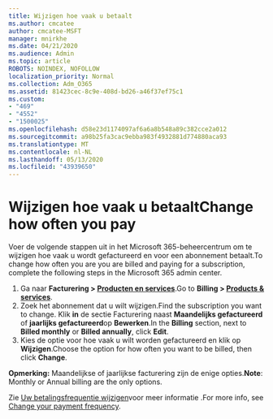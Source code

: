 ```yaml
---
title: Wijzigen hoe vaak u betaalt
ms.author: cmcatee
author: cmcatee-MSFT
manager: mnirkhe
ms.date: 04/21/2020
ms.audience: Admin
ms.topic: article
ROBOTS: NOINDEX, NOFOLLOW
localization_priority: Normal
ms.collection: Adm_O365
ms.assetid: 81423cec-8c9e-408d-bd26-a46f37ef75c1
ms.custom:
- "469"
- "4552"
- "1500025"
ms.openlocfilehash: d58e23d1174097af6a6a8b548a89c382cce2a012
ms.sourcegitcommit: a98b25fa3cac9ebba983f4932881d774880aca93
ms.translationtype: MT
ms.contentlocale: nl-NL
ms.lasthandoff: 05/13/2020
ms.locfileid: "43939650"
---
```

# <a name="change-how-often-you-pay"></a><span data-ttu-id="e04d5-102">Wijzigen hoe vaak u betaalt</span><span class="sxs-lookup"><span data-stu-id="e04d5-102">Change how often you pay</span></span>

<span data-ttu-id="e04d5-103">Voer de volgende stappen uit in het Microsoft 365-beheercentrum om te wijzigen hoe vaak u wordt gefactureerd en voor een abonnement betaalt.</span><span class="sxs-lookup"><span data-stu-id="e04d5-103">To change how often you are you are billed and paying for a subscription, complete the following steps in the Microsoft 365 admin center.</span></span> 
1. <span data-ttu-id="e04d5-104">Ga naar **Facturering > [Producten en services](https://go.microsoft.com/fwlink/p/?linkid=842054)**.</span><span class="sxs-lookup"><span data-stu-id="e04d5-104">Go to **Billing > [Products & services](https://go.microsoft.com/fwlink/p/?linkid=842054)**.</span></span>
2. <span data-ttu-id="e04d5-105">Zoek het abonnement dat u wilt wijzigen.</span><span class="sxs-lookup"><span data-stu-id="e04d5-105">Find the subscription you want to change.</span></span> <span data-ttu-id="e04d5-106">Klik **in** de sectie Facturering naast **Maandelijks gefactureerd** of **jaarlijks gefactureerd**op **Bewerken**.</span><span class="sxs-lookup"><span data-stu-id="e04d5-106">In the **Billing** section, next to **Billed monthly** or **Billed annually**, click **Edit**.</span></span> 
3. <span data-ttu-id="e04d5-107">Kies de optie voor hoe vaak u wilt worden gefactureerd en klik op **Wijzigen**.</span><span class="sxs-lookup"><span data-stu-id="e04d5-107">Choose the option for how often you want to be billed, then click **Change**.</span></span>

<span data-ttu-id="e04d5-108">**Opmerking:** Maandelijkse of jaarlijkse facturering zijn de enige opties.</span><span class="sxs-lookup"><span data-stu-id="e04d5-108">**Note**: Monthly or Annual billing are the only options.</span></span>

<span data-ttu-id="e04d5-109">Zie [Uw betalingsfrequentie wijzigen](https://docs.microsoft.com/microsoft-365/commerce/billing-and-payments/change-payment-frequency?view=o365-worldwide)voor meer informatie .</span><span class="sxs-lookup"><span data-stu-id="e04d5-109">For more info, see [Change your payment frequency](https://docs.microsoft.com/microsoft-365/commerce/billing-and-payments/change-payment-frequency?view=o365-worldwide).</span></span>
